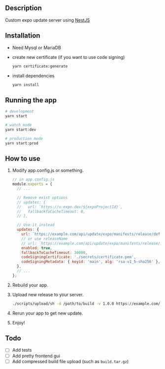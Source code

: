## Description

Custom expo update server using [NestJS](https://github.com/nestjs/nest)

## Installation

- Need Mysql or MariaDB

- create new certificate (if you want to use code signing)

  ```bash
  yarn certificate:generate
  ```

- install dependencies

  ```bash
  yarn install
  ```

## Running the app

```bash
# development
yarn start

# watch mode
yarn start:dev

# production mode
yarn start:prod
```

## How to use

1. Modify app.config.js or something.

   ```js
   // in app.config.js
   module.exports = {
     // ...

     // Remove exist options
     // updates: {
     //   url: `https://u.expo.dev/${expoProjectId}`,
     //   fallbackToCacheTimeout: 0,
     // },

     // Use it instead
     updates: {
       url: `https://example.com/api/update/expo/manifests/release/default/latest`,
       // or use releaseName
       // url: `https://example.com/api/update/expo/manifests/release/${releaseName}/latest`,
       enabled: true,
       fallbackToCacheTimeout: 30000,
       codeSigningCertificate: './secrets/certificate.pem',
       codeSigningMetadata: { keyid: 'main', alg: 'rsa-v1_5-sha256' },
     },
     // ...
   };
   ```

2. Rebuild your app.

3. Upload new release to your server.

   ```bash
   ./scripts/upload/sh -d /path/to/build -v 1.0.0 https://example.com/api/update/expo/upload
   ```

4. Rerun your app to get new update.
5. Enjoy!

## Todo

- [ ] Add tests
- [ ] Add pretty frontend gui
- [ ] Add compressed build file upload (such as `build.tar.gz`)
